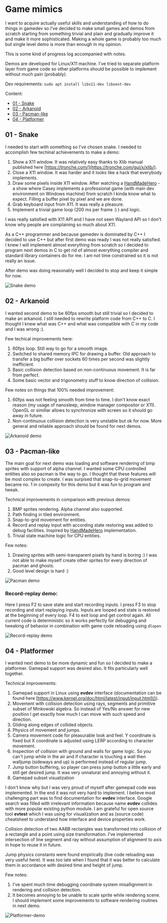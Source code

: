 # Game mimics
I want to acquire actually useful skills and understanding of how to do things
in gamedev so I've decided to make small games and demos from scratch
starting from something trivial and plain and gradually improve it
and make it more sophisticated. Making a whole game is probably too much but
single level demo is more than enough in my opinion.

This is some kind of progress log accompanied with notes.

Demos are developed for Linux/X11 machine.
I've tried to separate platform layer from game code
so other platforms should be possible to implement without much pain (probably).

Dev requirements:
`sudo apt install libx11-dev libxext-dev`

Content:

- [01 - Snake](#anchor_01)
- [02 - Arkanoid](#anchor_02)
- [03 - Pacman-like](#anchor_03)
- [04 - Platformer](#anchor_04)

## <a name="anchor_01"></a>01 - Snake

I needed to start with something so I've chosen snake.
I needed to accomplish few techinal achievements to make a demo:

1. Show a X11 window. It was relatively easy thanks to Xlib manual published
here [https://tronche.com/](https://tronche.com/gui/x/xlib/).
1. Close a X11 window. It was harder and it looks like a hack that everybody
implements.
1. Draw some pixels inside X11 window. After watching a
[HandMadeHero](https://handmadehero.org/) - a show where Casey implements a professional game
(with main dev environment on Windows machine)
from scratch I kinda know what to expect.
Filling a buffer pixel by pixel and we are done.
1. Grab keyboard input from X11. It was really a pleasure.
1. Implement a trivial game loop (200 ms per frame :) ) and logic.

I was really satisfied with X11 API and I have not seen Wayland API
so I don't know why people are complaining so much about X11.

As a C++ programmer and because gamedev is dominated by C++ I decided to use C++
but after first demo was ready I was not really satisfied.
I knew I will implement almost everything from scratch so I decided to program
next demos in C to get rid of almost everything compiler and standard library
containers do for me.
I am not time constrained so it is not really an issue.

After demo was doing reasonably well I decided to stop and keep it simple for now.

![Snake demo](./gifs/snake.gif)


## <a name="anchor_02"></a>02 - Arkanoid

I wanted second demo to be 60fps smooth but still trivial so I decided to make an arkanoid.
I still needed to rewrite platform code from C++ to C. I thought I knew what was C++ and what was compatible with C in my code and I was wrong :).

Few techical improvements here:

1. 60fps loop. Still way to go for a smooth image.
1. Switched to shared memory IPC for drawing a buffer. Old approach to transfer a big buffer over sockets 60 times per second was slightly inefficient.
1. Basic collision detection based on non-continuous movement. It is far from perfect.
1. Some basic vector and trigonometry stuff to know direction of collision.

Few notes on things that 100% needed improvement:

1. 60fps was not feeling smooth from time to time. I don't know exact reason (my usage of nanosleep, window manager compositor or X11). OpenGL or simillar allows to synchronize with screen so it should go away in future.
1. Non-continuous collision detection is very unstable but ok for now. More general and reliable approach should be found for next demos.

![Arkanoid demo](gifs/arkanoid.gif)


## <a name="anchor_03"></a>03 - Pacman-like

The main goal for next demo was loading and software rendering of bmp sprites
with support of alpha channel.
I wanted some CPU controlled entities also so pacman is the way to go.
I thought that these features will be most complex to create.
I was surpised that snap-to-grid movement became no. 1 in compexity for this demo but
it was fun to program and tweak.

Technical improvements in comparison with previous demos:

1. BMP sprites rendering. Alpha channel also supported.
1. Path finding in tiled environment.
1. Snap-to-grid movement for entities.
1. Record and replay input with according state restoring was added
to debug facilities. Inspired by [HandMadeHero](https://handmadehero.org/) implementation.
1. Trivial state machine logic for CPU entities.

Few notes:

1. Drawing sprites with semi-transparent pixels by hand is boring :) I was not able to make myself create other sprites for every direction of pacman and ghosts.
1. Good level design is hard :)

![Pacman demo](gifs/pacman.gif)

### Record-replay demo:

Here I press F2 to save state and start recording inputs.
I press F3 to stop recording and start replaying inputs. Inputs are looped
and state is restored at the beginning of every loop. F4 to exit loop and get control again. All current code is deterministic so it works perfectly for debugging and tweaking of behavior in combination with game code reloading using `dlopen`

![Record-replay demo](gifs/record-replay-loop.gif)

## <a name="anchor_04"></a>04 - Platformer

I wanted next demo to be more dynamic and fun so I decided to make a platformer.
Gamepad support was desired also. It fits particularly well together.

Technical improvements:

1. Gamepad support in Linux using **evdev** interface (documentation can be found here [https://www.kernel.org/doc/html/latest/input/input.html]()).
1. Movement with collision detection using rays, segments and primitive subset of Minkowski algebra.
So instead of Yes/No answer for new position I get exactly how much I can move
with such speed and direction.
1. Gliding along edges of collided objects.
1. Physics of movement and jumps.
1. Camera movement code for pleasurable look and feel.
Y coordinate is fixed but X coordinate is adjusted using LERP
according to character movement.
1. Inspection of collision with ground and walls for game logic.
So you can't jump while in the air and if character is touching a wall then walljump
(sideways and up) is performed instead of regular jump.
1. Jump button buffering, so player can press jump button a little early and still
get desired jump. It was very unnatural and annoying without it.
1. Gamepad subset visualization

I don't know why but I was very proud of myself after gamepad code was implemented.
In the end it was not very
hard to implement. I believe most challenging part was to find documentation
for **evdev** interface.
Google search was filled with irrelevant information because name **evdev** collides with more popular existing python module.
I am grateful for open source tool **evtest**
which I was using for visualization and as (source code) cheatsheet to understand
how interface and device properties work.

Collision detection of two AABB rectangles was transformed into collision
of a rectangle and a point using size transformation.
I've implemented intersection of line segment and ray without assumption of alignment
to axis in hope to reuse it in future.

Jump physics constants were found empirically (live code reloading was very useful here).
It was too late when I found
that it was better to calculate them in accordance with desired time
and height of jump.

Few notes:

1. I've spent much time debugging coordinate system misallignment in rendering and
collision detection.
1. It becomes annoying to be unable to scale sprite while rendering scene.
I should implement some improvements to software rendering routines
in next demo.

![Platformer-demo](gifs/platformer-with-sprites.gif)

